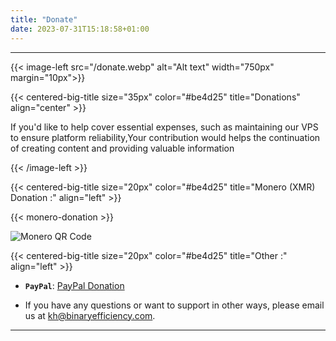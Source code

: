 ```yaml
---
title: "Donate"
date: 2023-07-31T15:18:58+01:00
---
```


---

{{< image-left src="/donate.webp" alt="Alt text"  width="750px" margin="10px">}}

{{< centered-big-title size="35px" color="#be4d25" title="Donations" align="center" >}}


If you'd like to help cover essential expenses, such as maintaining our VPS to ensure 
platform reliability,Your contribution would helps the continuation of creating content and providing valuable information 

{{< /image-left >}}

{{< centered-big-title size="20px" color="#be4d25" title="Monero (XMR) Donation :" align="left" >}}

{{<  monero-donation >}}

![Monero QR Code](/qr.webp)

{{< centered-big-title size="20px" color="#be4d25" title="Other :" align="left" >}}
- **`PayPal`**: [PayPal Donation](link_to_your_paypal_donation)

- If you have any questions or want to support in other ways, please email us at kh@binaryefficiency.com.



---
